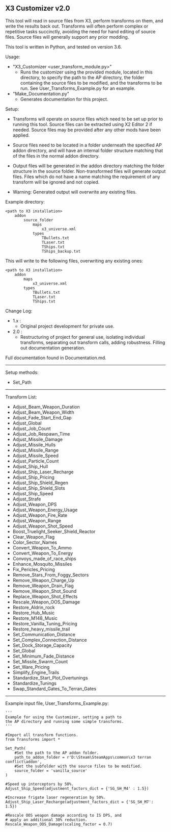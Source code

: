 
X3 Customizer v2.0
------------------

This tool will read in source files from X3, perform transforms on them,
and write the results back out.  Transforms will often perform complex
or repetitive tasks succinctly, avoiding the need for hand editing of
source files.  Source files will generally support any prior modding.

This tool is written in Python, and tested on version 3.6.

Usage:
 * "X3_Customizer <user_transform_module.py>"
   - Runs the customizer using the provided module, located in this
     directory, to specify the path to the AP directory, the folder
     containing the source files to be modified, and the transforms
     to be run. See User_Transforms_Example.py for an example.
 * "Make_Documentation.py"
   - Generates documentation for this project.

Setup:
  * Transforms will operate on source files which need to be set up
  prior to running this tool. Source files can be extracted using
  X2 Editor 2 if needed. Source files may be provided after any other 
  mods have been applied.

  * Source files need to be located in a folder underneath the 
  specified AP addon directory, and will have an internal folder
  structure matching that of the files in the normal addon directory.

  * Output files will be generated in the addon directory matching
  the folder structure in the source folder. Non-transformed files
  will generate output files. Files which do not have a name matching
  the requirement of any transform will be ignored and not copied.

  * Warning: Generated output will overwrite any existing files.

  Example directory:

    <path to X3 installation>
        addon
            source_folder
                maps
                    x3_universe.xml
                types
                    TBullets.txt
                    TLaser.txt
                    TShips.txt
                    TShips_backup.txt

   This will write to the following files, overwriting any
   existing ones:

    <path to X3 installation>
        addon
            maps
                x3_universe.xml
            types
                TBullets.txt
                TLaser.txt
                TShips.txt

Change Log:
 * 1.x :
   - Original project development for private use.
 * 2.0 :
   - Restructuring of project for general use, isolating individual
     transforms, separating out transform calls, adding robustness.
     Filling out documentation generation.

Full documentation found in Documentation.md.

***

Setup methods:

  * Set_Path

***

Transform List:

 * Adjust_Beam_Weapon_Duration
 * Adjust_Beam_Weapon_Width
 * Adjust_Fade_Start_End_Gap
 * Adjust_Global
 * Adjust_Job_Count
 * Adjust_Job_Respawn_Time
 * Adjust_Missile_Damage
 * Adjust_Missile_Hulls
 * Adjust_Missile_Range
 * Adjust_Missile_Speed
 * Adjust_Particle_Count
 * Adjust_Ship_Hull
 * Adjust_Ship_Laser_Recharge
 * Adjust_Ship_Pricing
 * Adjust_Ship_Shield_Regen
 * Adjust_Ship_Shield_Slots
 * Adjust_Ship_Speed
 * Adjust_Strafe
 * Adjust_Weapon_DPS
 * Adjust_Weapon_Energy_Usage
 * Adjust_Weapon_Fire_Rate
 * Adjust_Weapon_Range
 * Adjust_Weapon_Shot_Speed
 * Boost_Truelight_Seeker_Shield_Reactor
 * Clear_Weapon_Flag
 * Color_Sector_Names
 * Convert_Weapon_To_Ammo
 * Convert_Weapon_To_Energy
 * Convoys_made_of_race_ships
 * Enhance_Mosquito_Missiles
 * Fix_Pericles_Pricing
 * Remove_Stars_From_Foggy_Sectors
 * Remove_Weapon_Charge_Up
 * Remove_Weapon_Drain_Flag
 * Remove_Weapon_Shot_Sound
 * Replace_Weapon_Shot_Effects
 * Rescale_Weapon_OOS_Damage
 * Restore_Aldrin_rock
 * Restore_Hub_Music
 * Restore_M148_Music
 * Restore_Vanilla_Tuning_Pricing
 * Restore_heavy_missile_trail
 * Set_Communication_Distance
 * Set_Complex_Connection_Distance
 * Set_Dock_Storage_Capacity
 * Set_Global
 * Set_Minimum_Fade_Distance
 * Set_Missile_Swarm_Count
 * Set_Ware_Pricing
 * Simplify_Engine_Trails
 * Standardize_Start_Plot_Overtunings
 * Standardize_Tunings
 * Swap_Standard_Gates_To_Terran_Gates

***

Example input file, User_Transforms_Example.py:

    '''
    Example for using the Customizer, setting a path to
    the AP directory and running some simple transforms.
    '''
    
    #Import all transform functions.
    from Transforms import *
    
    Set_Path(
        #Set the path to the AP addon folder.
        path_to_addon_folder = r'D:\Steam\SteamApps\common\x3 terran conflict\addon',
        #Set the subfolder with the source files to be modified.
        source_folder = 'vanilla_source'
    )
    
    #Speed up interceptors by 50%.
    Adjust_Ship_Speed(adjustment_factors_dict = {'SG_SH_M4' : 1.5})
    
    #Increase frigate laser regeneration by 50%.
    Adjust_Ship_Laser_Recharge(adjustment_factors_dict = {'SG_SH_M7': 1.5})
    
    #Rescale OOS weapon damage according to IS DPS, and
    # apply an additional 30% reduction.
    Rescale_Weapon_OOS_Damage(scaling_factor = 0.7)